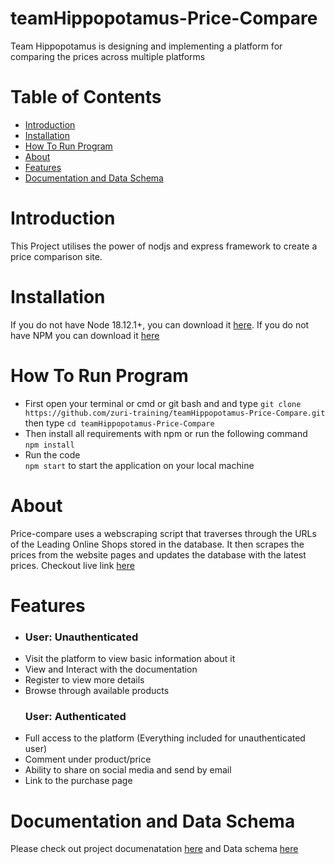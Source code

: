 # teamHippopotamus-Price-Compare

Team Hippopotamus is designing and implementing a platform for comparing the prices across multiple platforms

# Table of Contents

- <a href="https://github.com/zuri-training/teamHippopotamus-Price-Compare#Introduction">Introduction</a>
- <a href="https://github.com/zuri-training/teamHippopotamus-Price-Compare#Installation">Installation</a>
- <a href="https://github.com/zuri-training/teamHippopotamus-Price-Compare#How-To-Run-Program">How To Run Program</a>
- <a href="https://github.com/zuri-training/teamHippopotamus-Price-Compare#About">About</a>
- <a href="https://github.com/zuri-training/teamHippopotamus-Price-Compare#Features">Features</a>
- <a href="https://github.com/zuri-training/teamHippopotamus-Price-Compare#Documentation-and-Data-Schema">Documentation and Data Schema</a>
<!-- - <a href="https://github.com/zuri-training/teamHippopotamus-Price-Compare#Credit">Credits</a> -->

# Introduction

This Project utilises the power of nodjs and express framework to create a price comparison site.

# Installation

If you do not have Node 18.12.1+, you can download it [here](https://nodejs.org/en/download/, "here").
If you do not have NPM you can download it [here](https://www.npmjs.com/package/download)

# How To Run Program
- First open your terminal or cmd or git bash and and type `git clone https://github.com/zuri-training/teamHippopotamus-Price-Compare.git` <br>then type 
```cd teamHippopotamus-Price-Compare```
- Then install all requirements with npm or run the following command <br>
```npm install```
- Run the code <br>
```npm start``` to start the application on your local machine

# About

Price-compare uses a webscraping script that traverses through the URLs of the Leading  Online Shops stored in the database. It then scrapes the prices from the website pages and updates the database with the latest prices. 
Checkout live link [here](https://www.hippocompares.onrender.com)

# Features

-    <h3 align="left">User: Unauthenticated</h3>
- Visit the platform to view basic information about it
- View and Interact with the documentation
- Register to view more details
- Browse through available products
    <h3 align="left">User: Authenticated</h3>
- Full access to the platform (Everything included for unauthenticated user)
- Comment under product/price
- Ability to share on social media and send by email
- Link to the purchase page

# Documentation and Data Schema

Please check out project documenatation [here](https://docs.google.com/document/d/1EGwaGkTd9FgShY8GIJ8L9a6eCvozCa_juv77Hf9ZdS4/edit?usp=drivesdk) and Data schema [here](https://www.figma.com/file/VmR5Hk40Kxp7GsM4eiBGcw/Price-Comparison-Schema?node-id=1%3A15542&t=WJhsqBAAzVRBlk74-1)
